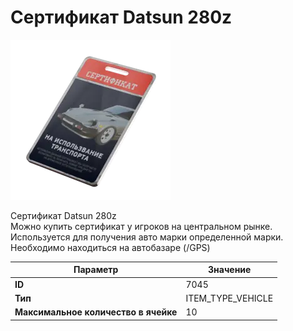 # Сертификат Datsun 280z

![Item Image](../img/7045.webp?raw=true)

Сертификат Datsun 280z<br>Можно купить сертификат у игроков на центральном рынке.<br>Используется для получения авто марки определенной марки.<br>Необходимо находиться на автобазаре (/GPS)


| Параметр | Значение |
|----------|----------|
| **ID** | 7045 |
| **Тип** | ITEM_TYPE_VEHICLE |
| **Максимальное количество в ячейке** | 10 |

